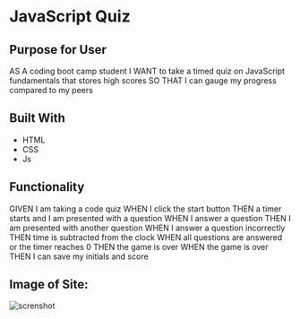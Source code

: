 # JavaScript Quiz

## Purpose for User

AS A coding boot camp student
I WANT to take a timed quiz on JavaScript fundamentals that stores high scores
SO THAT I can gauge my progress compared to my peers

## Built With
* HTML
* CSS
* Js

## Functionality
GIVEN I am taking a code quiz
WHEN I click the start button
THEN a timer starts and I am presented with a question
WHEN I answer a question
THEN I am presented with another question
WHEN I answer a question incorrectly
THEN time is subtracted from the clock
WHEN all questions are answered or the timer reaches 0
THEN the game is over
WHEN the game is over
THEN I can save my initials and score


## Image of Site:

![screnshot](https://user-images.githubusercontent.com/81869202/118432394-19de0200-b69e-11eb-91ce-7266b79865dd.jpg)
